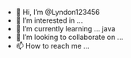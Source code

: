 - 👋 Hi, I’m @Lyndon123456
- 👀 I’m interested in ...
- 🌱 I’m currently learning ... java
- 💞️ I’m looking to collaborate on ...
- 📫 How to reach me ...

<!---
Lyndon123456/Lyndon123456 is a ✨ special ✨ repository because its `README.md` (this file) appears on your GitHub profile.
You can click the Preview link to take a look at your changes.
--->
